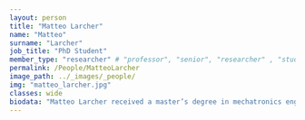 ```yaml
---
layout: person
title: "Matteo Larcher"
name: "Matteo"
surname: "Larcher"
job_title: "PhD Student"
member_type: "researcher" # "professor", "senior", "researcher" , "student", "ex"
permalink: /People/MatteoLarcher
image_path: ../_images/_people/
img: "matteo_larcher.jpg"
classes: wide
biodata: "Matteo Larcher received a master’s degree in mechatronics engineering at the University of Trento, where he is currently working on vehicle dynamic models for real-time applications as part of his PhD research program. His research interests are multi-body modeling of mechanical systems and hardware-in-the-loop simulations."
---
```

